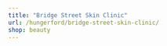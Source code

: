 ```yaml
---
title: "Bridge Street Skin Clinic"
url: /hungerford/bridge-street-skin-clinic/
shop: beauty
---
```

